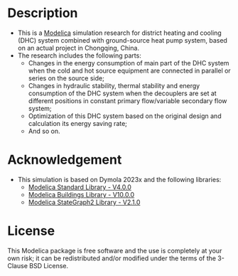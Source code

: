 # Description
- This is a [Modelica](https://modelica.org/) simulation research for district heating and cooling (DHC) system combined with ground-source heat pump system, based on an actual project in Chongqing, China. 
- The research includes the following parts:
	+ Changes in the energy consumption of main part of the DHC system when the cold and hot source equipment are connected in parallel or series on the source side;
	+ Changes in hydraulic stability, thermal stability and energy consumption of the DHC system when the decouplers are set at different positions in constant primary flow/variable secondary flow system;
	+ Optimization of this DHC system based on the original design and calculation its energy saving rate;
	+ And so on.
	

# Acknowledgement
- This simulation is based on Dymola 2023x and the following libraries:
	+ [Modelica Standard Library - V4.0.0](https://github.com/modelica/ModelicaStandardLibrary)
	+ [Modelica Buildings Library - V10.0.0](https://github.com/lbl-srg/modelica-buildings)
	+ [Modelica StateGraph2 Library - V2.1.0](https://github.com/HansOlsson/Modelica_StateGraph2)


# License
This Modelica package is free software and the use is completely at your own risk; it can be redistributed and/or modified under the terms of the 3-Clause BSD License.